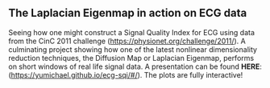 ## The Laplacian Eigenmap in action on ECG data

Seeing how one might construct a Signal Quality Index for ECG using data from the CinC 2011 challenge (https://physionet.org/challenge/2011/). A culminating project showing how one of the latest nonlinear dimensionality reduction techniques, the Diffusion Map or Laplacian Eigenmap, performs on short windows of real life signal data. A presentation can be found **HERE**: (https://yumichael.github.io/ecg-sqi/#/). The plots are fully interactive!
